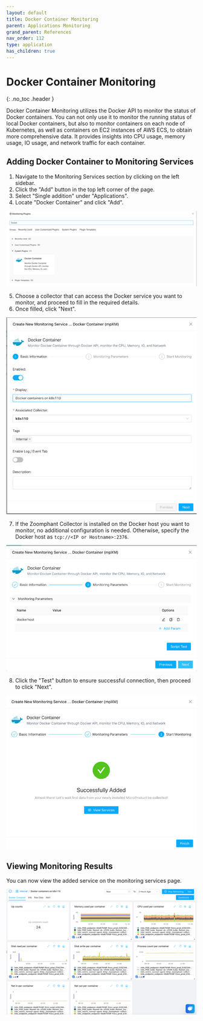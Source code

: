 ```yaml
---
layout: default
title: Docker Container Monitoring
parent: Applications Monitoring
grand_parent: References
nav_order: 112
type: application
has_children: true
---
```


# Docker Container Monitoring
{: .no_toc .header }

Docker Container Monitoring utilizes the Docker API to monitor the status of Docker containers. You can not only use it to monitor the running status of local Docker containers, but also to monitor containers on each node of Kubernetes, as well as containers on EC2 instances of AWS ECS, to obtain more comprehensive data. It provides insights into CPU usage, memory usage, IO usage, and network traffic for each container.

## Adding Docker Container to Monitoring Services

1. Navigate to the Monitoring Services section by clicking on the left sidebar.
2. Click the "Add" button in the top left corner of the page.
3. Select "Single addition" under "Applications".
4. Locate "Docker Container" and click "Add".

![img.png](img.png)

5. Choose a collector that can access the Docker service you want to monitor, and proceed to fill in the required details.
6. Once filled, click "Next".

![img_1.png](img_1.png)

7. If the Zoomphant Collector is installed on the Docker host you want to monitor, no additional configuration is needed. Otherwise, specify the Docker host as `tcp://<IP or Hostname>:2376`.

![img_2.png](img_2.png)

8. Click the "Test" button to ensure successful connection, then proceed to click "Next".

![img_3.png](img_3.png)

## Viewing Monitoring Results

You can now view the added service on the monitoring services page.

![img_4.png](img_4.png)